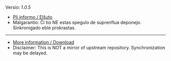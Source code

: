 [//]: # (do not edit me; start)

Versio: _1.0.5_

[//]: # (do not edit me; end)


- [Pli informo / Elŝuto](../../subfiles/about.bcma.md)
- Malgarantio: Ĉi tio NE estas spegulo de suprenflua deponejo. Sinkronigado eble prokrastas.

-----

- [More information / Download](../../subfiles/about.bcma.md)
- Disclaimer: This is NOT a mirror of upstream repository. Synchronization may be delayed.
